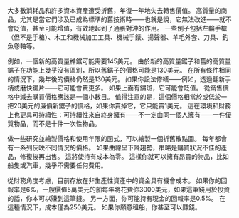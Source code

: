 大多數消耗品和許多資本資產遭受折舊，年復一年地失去轉售價值。
高質量的商品，尤其是當它們涉及已成為標準的舊技術時——也就是說，它無法改進——就不會貶值，甚至可能增值，有效地起到了通脹對沖的作用。
一些例子包括左輪手槍（但不是手槍）、木工和機械加工工具、機械手錶、揚聲器、羊毛外套、刀具、釣魚卷軸等。

例如，一個新的高質量榫鋸可能需要145美元。
由於新的高質量鋸子和舊的高質量鋸子在功能上幾乎沒有區別，所以舊鋸子的價格可能是130美元。
在所有條件相同的情況下，幾年後的價格仍然是130美元。
如果你設法修繕——例如，透過翻新手柄或磨快鋸片——它可能會賣更多。
如果上面有鏽斑，它可能會貶值。
從銷售價格中減去購買價格應該是一個小數目。
值得注意的是，這個價格相當於或低於一把20美元的廉價新鋸子的價格，如果你賣掉它，它只能賣1美元。
這在環境和財務上也更具可持續性：可持續性來自終身擁有——不一定由同一個人擁有——一件優質物品，而不是十件一次性物品。

做一些研究並繪製價格和使用年限的函式，可以繪製一個折舊散點圖。
每年都會有一系列反映不同情況的價格。
如果曲線呈下降趨勢，策略是購買狀況不佳的產品，修復後再出售。
這將使持有成本為零。
這樣你就可以擁有昂貴的物品，比如船隻或汽車，幾乎不需要任何費用。

從財務角度考慮，目前存放在非生產性資產中的資金具有機會成本。
如果你的回報率是6%，一艘價值5萬美元的船每年將花費你3000美元，如果這筆錢用於投資的話，你本可以賺到這筆錢。
另一方面，你可能持有現金的回報率是0.5%。
在這種情況下，成本僅為250美元。
如果你願意租船，你甚至可以賺錢。
